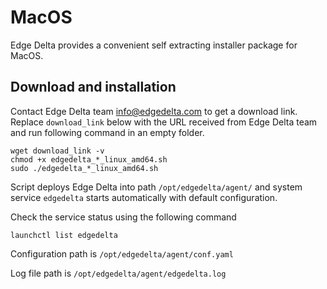 # MacOS

Edge Delta provides a convenient self extracting installer package for MacOS.

## Download and installation

Contact Edge Delta team [info@edgedelta.com](mailto:info@edgedelta.com) to get a download link. Replace `download_link` below with the URL received from Edge Delta team and run following command in an empty folder.

```text
wget download_link -v
chmod +x edgedelta_*_linux_amd64.sh
sudo ./edgedelta_*_linux_amd64.sh
```

Script deploys Edge Delta into path `/opt/edgedelta/agent/` and system service `edgedelta` starts automatically with default configuration.

Check the service status using the following command

```text
launchctl list edgedelta
```

Configuration path is `/opt/edgedelta/agent/conf.yaml`

Log file path is `/opt/edgedelta/agent/edgedelta.log`


